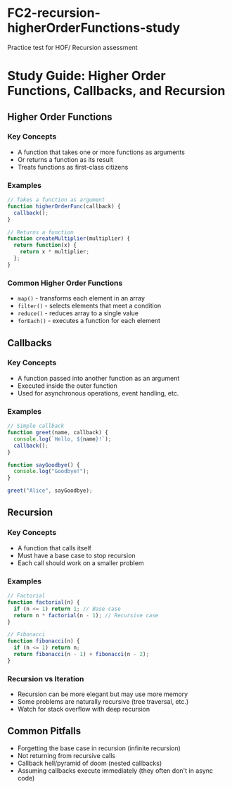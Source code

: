 # FC2-recursion-higherOrderFunctions-study
Practice test for HOF/ Recursion assessment 

# Study Guide: Higher Order Functions, Callbacks, and Recursion

## Higher Order Functions
### Key Concepts
- A function that takes one or more functions as arguments
- Or returns a function as its result
- Treats functions as first-class citizens

### Examples
```javascript
// Takes a function as argument
function higherOrderFunc(callback) {
  callback();
}

// Returns a function
function createMultiplier(multiplier) {
  return function(x) {
    return x * multiplier;
  };
}
```

### Common Higher Order Functions
- `map()` - transforms each element in an array
- `filter()` - selects elements that meet a condition
- `reduce()` - reduces array to a single value
- `forEach()` - executes a function for each element

## Callbacks
### Key Concepts
- A function passed into another function as an argument
- Executed inside the outer function
- Used for asynchronous operations, event handling, etc.

### Examples
```javascript
// Simple callback
function greet(name, callback) {
  console.log(`Hello, ${name}!`);
  callback();
}

function sayGoodbye() {
  console.log("Goodbye!");
}

greet("Alice", sayGoodbye);
```



## Recursion
### Key Concepts
- A function that calls itself
- Must have a base case to stop recursion
- Each call should work on a smaller problem

### Examples
```javascript
// Factorial
function factorial(n) {
  if (n <= 1) return 1; // Base case
  return n * factorial(n - 1); // Recursive case
}

// Fibonacci
function fibonacci(n) {
  if (n <= 1) return n;
  return fibonacci(n - 1) + fibonacci(n - 2);
}
```

### Recursion vs Iteration
- Recursion can be more elegant but may use more memory
- Some problems are naturally recursive (tree traversal, etc.)
- Watch for stack overflow with deep recursion


## Common Pitfalls
- Forgetting the base case in recursion (infinite recursion)
- Not returning from recursive calls
- Callback hell/pyramid of doom (nested callbacks)
- Assuming callbacks execute immediately (they often don't in async code)

